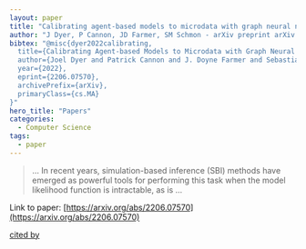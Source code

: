 ```yaml
---
layout: paper
title: "Calibrating agent-based models to microdata with graph neural networks"
author: "J Dyer, P Cannon, JD Farmer, SM Schmon - arXiv preprint arXiv …, 2022 - arxiv.org"
bibtex: "@misc{dyer2022calibrating,
  title={Calibrating Agent-based Models to Microdata with Graph Neural Networks}, 
  author={Joel Dyer and Patrick Cannon and J. Doyne Farmer and Sebastian M. Schmon},
  year={2022},
  eprint={2206.07570},
  archivePrefix={arXiv},
  primaryClass={cs.MA}
}"
hero_title: "Papers"
categories:
  - Computer Science
tags:
  - paper
---
```

>… In recent years, simulation-based inference (SBI) methods have emerged as powerful tools for performing this task when the model likelihood function is intractable, as is …

Link to paper: [https://arxiv.org/abs/2206.07570](https://arxiv.org/abs/2206.07570)

[cited by](https://scholar.google.com/scholar?cites=789365223049490404&as_sdt=5,44&sciodt=0,44&hl=en&num=20)

